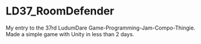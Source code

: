 # LD37_RoomDefender
My entry to the 37rd LudumDare Game-Programming-Jam-Compo-Thingie. Made a simple game with Unity in less than 2 days.
